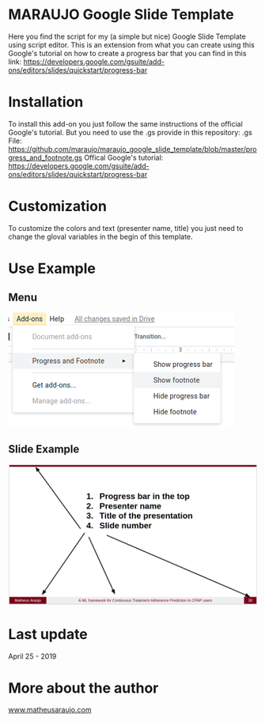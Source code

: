 # MARAUJO Google Slide Template
Here you find the script for my (a simple but nice) Google Slide Template using script editor.
This is an extension from what you can create using this Google's tutorial on how to create a progress bar that you can find in this link: https://developers.google.com/gsuite/add-ons/editors/slides/quickstart/progress-bar

# Installation
To install this add-on you just follow the same instructions of the official Google's tutorial. But you need to use the .gs provide in this repository:
.gs File: https://github.com/maraujo/maraujo_google_slide_template/blob/master/progress_and_footnote.gs
Offical Google's tutorial: https://developers.google.com/gsuite/add-ons/editors/slides/quickstart/progress-bar

# Customization
To customize the colors and text (presenter name, title) you just need to change the gloval variables in the begin of this template.

# Use Example

## Menu
![Menu Example](https://github.com/maraujo/maraujo_google_slide_template/blob/master/menu.png)

## Slide Example
![Slide Example](https://github.com/maraujo/maraujo_google_slide_template/blob/master/example.png)

# Last update
April 25 - 2019

# More about the author
www.matheusaraujo.com
